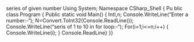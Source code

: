  series of given number
 Using System;
Namespace CSharp_Shell
{    Pu
blic class Program 
    {
        Public static void Main()
        {	IntI,n;
			Console.WriteLine(“Enter a number:-“);
		    N=Convert.ToInt32(Console.ReadLine());
		Console.WriteLine(“seris of 1 to 10 in for loop:-“);
		For(i=1;i<=n;i++)
		    {
			Console.WriteLine(i);
		    }		Console.ReadLine}    }}
